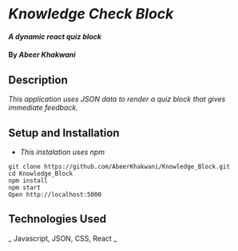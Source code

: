 
# _Knowledge Check Block_

#### _A dynamic react quiz block_

#### By _**Abeer Khakwani**_



## Description

_This application uses JSON data to render a quiz block that gives immediate feedback._

## Setup and Installation

* _This instalation uses npm_
```
git clone https://github.com/AbeerKhakwani/Knowledge_Block.git
cd Knowledge_Block
npm install
npm start
Open http://localhost:5000
```

## Technologies Used

_ Javascript, JSON, CSS, React _
